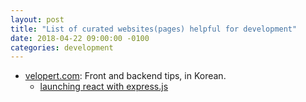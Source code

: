 ```yaml
---
layout: post
title: "List of curated websites(pages) helpful for development"
date: 2018-04-22 09:00:00 -0100
categories: development
---
```

* [velopert.com](https://velopert.com/about): Front and backend tips, in Korean. 
    * [launching react with express.js](https://velopert.com/1492) 